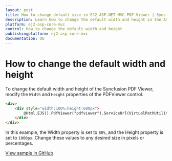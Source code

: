 ```yaml
---
layout: post
title: How to change default size in EJ2 ASP.NET MVC PDF Viewer | Syncfusion
description: Learn how to change the default width and height in the ASP.NET MVC PDF Viewer component of Syncfusion Essential JS 2 and more.
platform: ej2-asp-core-mvc
control: How to change the default width and height
publishingplatform: ej2-asp-core-mvc
documentation: UG
---
```


# How to change the default width and height

To change the default width and height of the Syncfusion PDF Viewer, modify the `Width` and `Height` properties of the PDFViewer control.

```html
<div>
    <div style="width:100%;height:600px">
        @Html.EJS().PdfViewer("pdfviewer").ServiceUrl(VirtualPathUtility.ToAbsolute("~/Home/")).DocumentPath("https://cdn.syncfusion.com/content/pdf/pdf-succinctly.pdf").Height("1000px").Width("80%").Render()
    </div>
</div>
```
In this example, the Width property is set to `80%`, and the Height property is set to `1000px`. Change these values to any desired size in pixels or percentages.

[View sample in GitHub](https://github.com/SyncfusionExamples/mvc-pdf-viewer-examples/tree/EJ2-69063-defaultWidthHeight/How%20to/Change%20Default%20Height%20and%20Width)